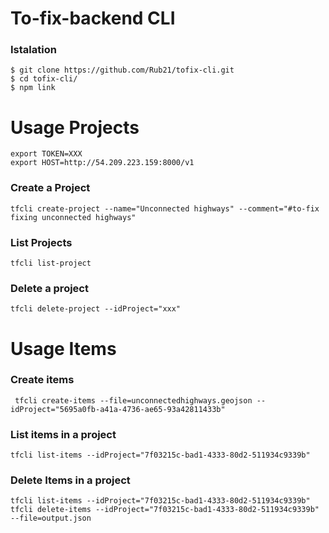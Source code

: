 # To-fix-backend CLI

### Istalation

```
$ git clone https://github.com/Rub21/tofix-cli.git
$ cd tofix-cli/
$ npm link

```

# Usage Projects


```
export TOKEN=XXX
export HOST=http://54.209.223.159:8000/v1
```

### Create a Project

```
tfcli create-project --name="Unconnected highways" --comment="#to-fix fixing unconnected highways"

```

### List Projects

```
tfcli list-project

```

### Delete a project

```
tfcli delete-project --idProject="xxx"

```

# Usage Items


### Create items

```
 tfcli create-items --file=unconnectedhighways.geojson --idProject="5695a0fb-a41a-4736-ae65-93a42811433b"
```

### List items in a project

```
tfcli list-items --idProject="7f03215c-bad1-4333-80d2-511934c9339b"

```


### Delete Items in a project

```
tfcli list-items --idProject="7f03215c-bad1-4333-80d2-511934c9339b"
tfcli delete-items --idProject="7f03215c-bad1-4333-80d2-511934c9339b" --file=output.json

```